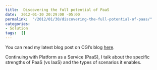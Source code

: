 ```yaml
---
title:  Discovering the full potential of PaaS
date:  2012-01-30 20:29:00 -05:00
permalink:  "/2012/01/30/discovering-the-full-potential-of-paas/"
categories:
- Solution
tags:  []
---
```

<p>You can read my latest blog post on CGI’s blog <a href="http://www.cgi.com/en/blog/cloud/paas-potential">here</a>.</p>  <p>Continuing with Platform as a Service (PaaS), I talk about the specific strengths of PaaS (vs IaaS) and the types of scenarios it enables.</p>